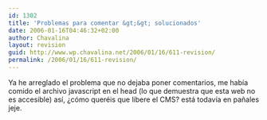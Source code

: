```yaml
---
id: 1302
title: 'Problemas para comentar &gt;&gt; solucionados'
date: 2006-01-16T04:46:32+02:00
author: Chavalina
layout: revision
guid: http://www.wp.chavalina.net/2006/01/16/611-revision/
permalink: /2006/01/16/611-revision/
---
```

Ya he arreglado el problema que no dejaba poner comentarios, me había comido el archivo javascript en el head (lo que demuestra que esta web no es accesible) así, &iquest;cómo queréis que libere el CMS? está todavía en pa&ntilde;ales jeje.